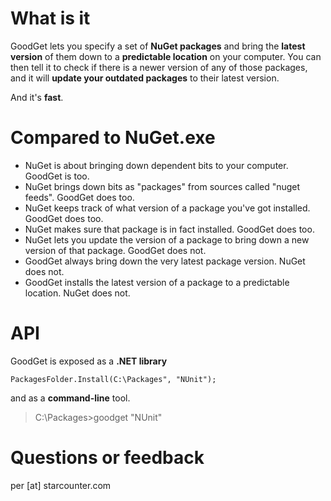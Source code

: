 What is it
==========
GoodGet lets you specify a set of **NuGet packages** and bring the **latest version** of them down to a **predictable location** on your computer. You can then tell it to check if there is a newer version of any of those packages, and it will **update your outdated packages** to their latest version.

And it's **fast**.

Compared to NuGet.exe
=====================
* NuGet is about bringing down dependent bits to your computer. GoodGet is too.
* NuGet brings down bits as "packages" from sources called "nuget feeds". GoodGet does too.
* NuGet keeps track of what version of a package you've got installed. GoodGet does too.
* NuGet makes sure that package is in fact installed. GoodGet does too.
* NuGet lets you update the version of a package to bring down a new version of that package. GoodGet does not.
* GoodGet always bring down the very latest package version. NuGet does not.
* GoodGet installs the latest version of a package to a predictable location. NuGet does not.

API
===
GoodGet is exposed as a **.NET library**

```
PackagesFolder.Install(C:\Packages", "NUnit");
```

and as a **command-line** tool.

> C:\Packages>goodget "NUnit"

Questions or feedback
=====================
per [at] starcounter.com

